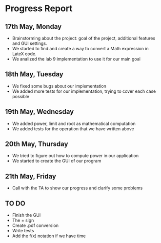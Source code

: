 # Progress Report

## 17th May, Monday
- Brainstorming about the project: goal of the project, additional features and GUI settings.
- We started to find and create a way to convert a Math expression in LateX code.
- We analized the lab 9 implementation to use it for our main goal

## 18th May, Tuesday
- We fixed some bugs about our implementation
- We added more tests for our implementation, trying to cover each case possible

## 19th May, Wednesday
- We added power, limit and root as mathematical computation
- We added tests for the operation that we have written above

## 20th May, Thursday
- We tried to figure out how to compute power in our application
- We started to create the GUI of our program

## 21th May, Friday
- Call with the TA to show our progress and clarify some problems

## TO DO
- Finish the GUI
- The = sign
- Create .pdf conversion
- Write tests 
- Add the f(x) notation if we have time